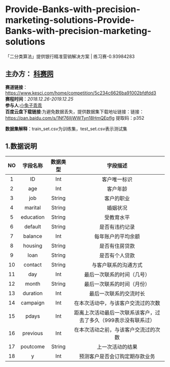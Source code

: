 # Provide-Banks-with-precision-marketing-solutions-Provide-Banks-with-precision-marketing-solutions
「二分类算法」提供银行精准营销解决方案 | 练习赛-0.93984283
## 主办方： [科赛网](https://www.kesci.com/) 

**赛道链接**：https://www.kesci.com/home/competition/5c234c6626ba91002bfdfdd3  
**赛程时间**：*2018.12.26-2019.12.25*    
**参与人**:[小兔子乖乖](https://github.com/PandasCute)       
**百度云盘下载链接**:为避免数据丢失，提供数据集下载地址链接：链接：https://pan.baidu.com/s/1Nf76lIjWWTyn18HmQEpflg 提取码：p352      

**数据集解释**：train_set.csv为训练集，test_set.csv表示测试集   

## 1.数据说明  

| NO     | 字段名称| 数据类型|  字段描述 |
|:-------:|:-------:|:-------:|:-------:|
|1|	ID|	Int	|客户唯一标识|
|2	|age|	Int|	客户年龄|
|3	|job	|String	|客户的职业|
|4|	marital	|String|	婚姻状况|
|5	|education|	String	|受教育水平|
|6	|default|	String|	是否有违约记录|
|7|balance|	Int|	每年账户的平均余额|
|8	|housing|String	|是否有住房贷款|
|9	|loan	|String	|是否有个人贷款|
|10	|contact|	String|	与客户联系的沟通方式|
|11|	day	|Int|	最后一次联系的时间（几号）|
|12	|month	|String	|最后一次联系的时间（月份）|
|13	|duration|	Int|	最后一次联系的交流时长|
|14	|campaign	|Int	|在本次活动中，与该客户交流过的次数|
|15	|pdays|	Int	|距离上次活动最后一次联系该客户，过去了多久（999表示没有联系过）|
|16	|previous	|Int|	在本次活动之前，与该客户交流过的次数|
|17	|poutcome	|String|	上一次活动的结果|
|18	|y	|Int|	预测客户是否会订购定期存款业务|



